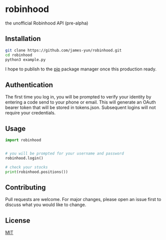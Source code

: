 # robinhood
the unofficial Robinhood API (pre-alpha)

## Installation

```bash
git clone https://github.com/james-yun/robinhood.git
cd robinhood
python3 example.py
```
I hope to publish to the [pip](https://pip.pypa.io/en/stable/) package manager once this production ready.

## Authentication
The first time you log in, you will be prompted to verify your identity by entering a code send to your phone or email. 
This will generate an OAuth bearer token that will be stored in tokens.json. 
Subsequent logins will not require your credentials.

## Usage

```python
import robinhood


# you will be prompted for your username and password
robinhood.login()  

# check your stocks
print(robinhood.positions())
```

## Contributing
Pull requests are welcome. For major changes, please open an issue first to discuss what you would like to change.


## License
[MIT](LICENSE)

